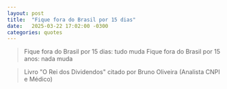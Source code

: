 ```yaml
---
layout: post
title:  "Fique fora do Brasil por 15 dias"
date:   2025-03-22 17:02:00 -0300
categories: quotes
---
```


>Fique fora do Brasil por 15 dias: tudo muda
>Fique fora do Brasil por 15 anos: nada muda


>Livro "O Rei dos Dividendos" citado por Bruno Oliveira (Analista CNPI e Médico)
